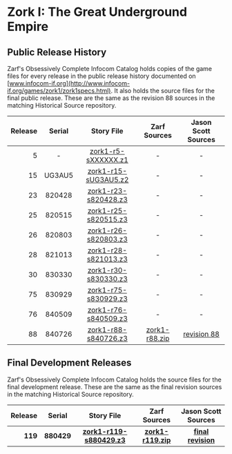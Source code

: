 # Zork I: The Great Underground Empire

## Public Release History

Zarf's Obsessively Complete Infocom Catalog holds copies of the game files for every release in the public release history documented on [www.infocom-if.org](http://www.infocom-if.org/games/zork1/zork1specs.html). It also holds the source files for the final public release. These are the same as the revision 88 sources in the matching Historical Source repository.

| Release | Serial     | Story File             | Zarf Sources    | Jason Scott Sources  |
| -------:|:----------:|:----------------------:|:---------------:|:--------------------:|
|       5 |          - |  [zork1-r5-sXXXXXX.z1] |               - |                    - |
|      15 |     UG3AU5 | [zork1-r15-sUG3AU5.z2] |               - |                    - |
|      23 |     820428 | [zork1-r23-s820428.z3] |               - |                    - |
|      25 |     820515 | [zork1-r25-s820515.z3] |               - |                    - |
|      26 |     820803 | [zork1-r26-s820803.z3] |               - |                    - |
|      28 |     821013 | [zork1-r28-s821013.z3] |               - |                    - |
|      30 |     830330 | [zork1-r30-s830330.z3] |               - |                    - |
|      75 |     830929 | [zork1-r75-s830929.z3] |               - |                    - |
|      76 |     840509 | [zork1-r76-s840509.z3] |               - |                    - |
|      88 |     840726 | [zork1-r88-s840726.z3] | [zork1-r88.zip] |        [revision 88] |

[zork1-r5-sXXXXXX.z1]: https://eblong.com/infocom/gamefiles/zork1-r5-sXXXXXX.z1
[zork1-r15-sUG3AU5.z2]: https://eblong.com/infocom/gamefiles/zork1-r15-sUG3AU5.z2
[zork1-r23-s820428.z3]: https://eblong.com/infocom/gamefiles/zork1-r23-s820428.z3
[zork1-r25-s820515.z3]: https://eblong.com/infocom/gamefiles/zork1-r25-s820515.z3
[zork1-r26-s820803.z3]: https://eblong.com/infocom/gamefiles/zork1-r26-s820803.z3
[zork1-r28-s821013.z3]: https://eblong.com/infocom/gamefiles/zork1-r28-s821013.z3
[zork1-r30-s830330.z3]: https://eblong.com/infocom/gamefiles/zork1-r30-s830330.z3
[zork1-r75-s830929.z3]: https://eblong.com/infocom/gamefiles/zork1-r75-s830929.z3
[zork1-r76-s840509.z3]: https://eblong.com/infocom/gamefiles/zork1-r76-s840509.z3

[zork1-r88-s840726.z3]: https://eblong.com/infocom/gamefiles/zork1-r88-s840726.z3
[zork1-r88.zip]: https://eblong.com/infocom/sources/zork1-r88.zip
[revision 88]: https://github.com/historicalsource/zork1/tree/34cc828c4fa3b5e2581ea24c43bb8acb386d25d0


## Final Development Releases

Zarf's Obsessively Complete Infocom Catalog holds the source files for the final development release. These are the same as the final revision sources in the matching Historical Source repository.

| Release | Serial     | Story File                  | Zarf Sources         | Jason Scott Sources  |
| -------:|:----------:|:---------------------------:|:--------------------:|:--------------------:|
| **119** | **880429** | **[zork1-r119-s880429.z3]** | **[zork1-r119.zip]** | **[final revision]** |

[zork1-r119-s880429.z3]: https://eblong.com/infocom/gamefiles/zork1-r119-s880429.z3
[zork1-r119.zip]: https://eblong.com/infocom/sources/zork1-r119.zip
[final revision]: https://github.com/historicalsource/zork1/tree/87a3b787d166a441cab8d89d87f9a3753d40daa8
